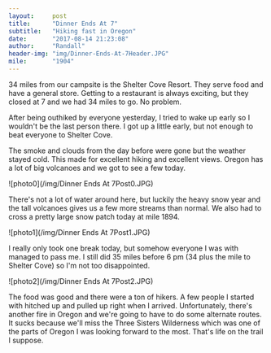 ```yaml
---
layout:     post
title:      "Dinner Ends At 7"
subtitle:   "Hiking fast in Oregon"
date:       "2017-08-14 21:23:08"
author:     "Randall"
header-img: "img/Dinner-Ends-At-7Header.JPG"
mile:       "1904"
---
```

34 miles from our campsite is the Shelter Cove Resort. They serve food and have a general store. Getting to a restaurant is always exciting, but they closed at 7 and we had 34 miles to go. No problem.

After being outhiked by everyone yesterday, I tried to wake up early so I wouldn't be the last person there. I got up a little early, but not enough to beat everyone to Shelter Cove.

The smoke and clouds from the day before were gone but the weather stayed cold. This made for excellent hiking and excellent views. Oregon has a lot of big volcanoes and we got to see a few today.

![photo0](/img/Dinner Ends At 7Post0.JPG)

There's not a lot of water around here, but luckily the heavy snow year and the tall volcanoes gives us a few more streams than normal. We also had to cross a pretty large snow patch today at mile 1894.

![photo1](/img/Dinner Ends At 7Post1.JPG)

I really only took one break today, but somehow everyone I was with managed to pass me. I still did 35 miles before 6 pm (34 plus the mile to Shelter Cove) so I'm not too disappointed.

![photo2](/img/Dinner Ends At 7Post2.JPG)

The food was good and there were a ton of hikers. A few people I started with hitched up and pulled up right when I arrived. Unfortunately, there's another fire in Oregon and we're going to have to do some alternate routes. It sucks because we'll miss the Three Sisters Wilderness which was one of the parts of Oregon I was looking forward to the most. That's life on the trail I suppose.
